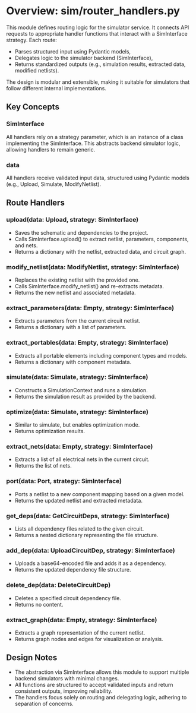 # Overview: sim/router_handlers.py

This module defines routing logic for the simulator service. It connects API requests to appropriate handler functions that interact with a SimInterface strategy. Each route:

- Parses structured input using Pydantic models,
- Delegates logic to the simulator backend (SimInterface),
- Returns standardized outputs (e.g., simulation results, extracted data, modified netlists).

The design is modular and extensible, making it suitable for simulators that follow different internal implementations.

## Key Concepts

### SimInterface

All handlers rely on a strategy parameter, which is an instance of a class implementing the SimInterface. This abstracts backend simulator logic, allowing handlers to remain generic.

### data

All handlers receive validated input data, structured using Pydantic models (e.g., Upload, Simulate, ModifyNetlist).

## Route Handlers

### upload(data: Upload, strategy: SimInterface)

- Saves the schematic and dependencies to the project.
- Calls SimInterface.upload() to extract netlist, parameters, components, and nets.
- Returns a dictionary with the netlist, extracted data, and circuit graph.

### modify_netlist(data: ModifyNetlist, strategy: SimInterface)

- Replaces the existing netlist with the provided one.
- Calls SimInterface.modify_netlist() and re-extracts metadata.
- Returns the new netlist and associated metadata.

### extract_parameters(data: Empty, strategy: SimInterface)

- Extracts parameters from the current circuit netlist.
- Returns a dictionary with a list of parameters.

### extract_portables(data: Empty, strategy: SimInterface)

- Extracts all portable elements including component types and models.
- Returns a dictionary with component metadata.

### simulate(data: Simulate, strategy: SimInterface)

- Constructs a SimulationContext and runs a simulation.
- Returns the simulation result as provided by the backend.

### optimize(data: Simulate, strategy: SimInterface)

- Similar to simulate, but enables optimization mode.
- Returns optimization results.

### extract_nets(data: Empty, strategy: SimInterface)

- Extracts a list of all electrical nets in the current circuit.
- Returns the list of nets.

### port(data: Port, strategy: SimInterface)

- Ports a netlist to a new component mapping based on a given model.
- Returns the updated netlist and extracted metadata.

### get_deps(data: GetCircuitDeps, strategy: SimInterface)

- Lists all dependency files related to the given circuit.
- Returns a nested dictionary representing the file structure.

### add_dep(data: UploadCircuitDep, strategy: SimInterface)

- Uploads a base64-encoded file and adds it as a dependency.
- Returns the updated dependency file structure.

### delete_dep(data: DeleteCircuitDep)

- Deletes a specified circuit dependency file.
- Returns no content.

### extract_graph(data: Empty, strategy: SimInterface)

- Extracts a graph representation of the current netlist.
- Returns graph nodes and edges for visualization or analysis.

## Design Notes

- The abstraction via SimInterface allows this module to support multiple backend simulators with minimal changes.
- All functions are structured to accept validated inputs and return consistent outputs, improving reliability.
- The handlers focus solely on routing and delegating logic, adhering to separation of concerns.